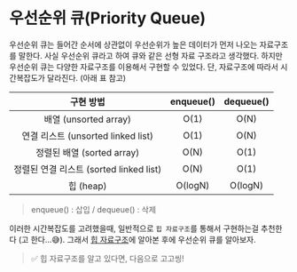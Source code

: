 # 우선순위 큐(Priority Queue)

우선순위 큐는 들어간 순서에 상관없이 우선순위가 높은 데이터가 먼저 나오는 자료구조를 말한다. 사실 우선순위 큐라고 하여 큐와 같은 선형 자료 구조라고 생각했다. 하지만 우선순위 큐는 다양한 자료구조를 이용해서 구현할 수 있었다. 단, 자료구조에 따라서 시간복잡도가 달라진다. (아래 표 참고)

|                구현 방법                | enqueue() | dequeue() |
| :-------------------------------------: | :-------: | :-------: |
|          배열 (unsorted array)          |   O(1)    |   O(N)    |
|   연결 리스트 (unsorted linked list)    |   O(1)    |   O(N)    |
|       정렬된 배열 (sorted array)        |   O(N)    |   O(1)    |
| 정렬된 연결 리스트 (sorted linked list) |   O(N)    |   O(1)    |
|                힙 (heap)                |  O(logN)  |  O(logN)  |

> enqueue() : 삽입 / dequeue() : 삭제

이러한 시간복잡도를 고려했을때, 일반적으로 `힙 자료구조`를 통해서 구현하는걸 추천한다 (고 한다...😅). 그래서 [힙 자료구조](/part2/heap/index.md)에 알아본 후에 우선순위 큐를 알아보자.

> ✅ 힙 자료구조를 알고 있다면, 다음으로 고고씽!
